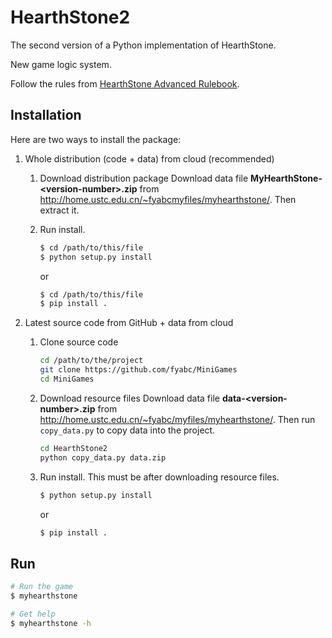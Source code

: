 # HearthStone2

The second version of a Python implementation of HearthStone.

New game logic system.

Follow the rules from [HearthStone Advanced Rulebook](http://hearthstone.gamepedia.com/Advanced_rulebook).

## Installation

Here are two ways to install the package:

1. Whole distribution (code + data) from cloud (recommended)
    1. Download distribution package
        Download data file **MyHearthStone-\<version-number>.zip** from <http://home.ustc.edu.cn/~fyabcmyfiles/myhearthstone/>.
        Then extract it.

    2. Run install.
        ```bash
        $ cd /path/to/this/file
        $ python setup.py install
        ```
        or
        ```bash
        $ cd /path/to/this/file
        $ pip install .
        ```

2. Latest source code from GitHub + data from cloud
    1. Clone source code
        ```bash
        cd /path/to/the/project
        git clone https://github.com/fyabc/MiniGames
        cd MiniGames
        ```

    2. Download resource files
        Download data file **data-\<version-number>.zip** from <http://home.ustc.edu.cn/~fyabc/myfiles/myhearthstone/>.
        Then run `copy_data.py` to copy data into the project.

        ```bash
        cd HearthStone2
        python copy_data.py data.zip
        ```

    3. Run install. This must be after downloading resource files.
        ```bash
        $ python setup.py install
        ```
        or
        ```bash
        $ pip install .
        ```

## Run

```bash
# Run the game
$ myhearthstone

# Get help
$ myhearthstone -h
```
